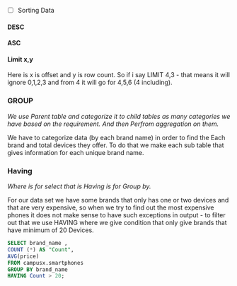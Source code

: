 * [ ] Sorting Data

#### DESC

#### ASC

#### Limit x,y

Here is x is offset and y is row count. So if i say LIMIT 4,3 - that means it will ignore 0,1,2,3 and from 4 it will go for 4,5,6 (4 including).

### GROUP

*We use Parent table and categorize it to child tables as many categories we have based on the requirement. And then Perfrom aggregation on them.*

We have to categorize data (by each brand name) in order to find the Each brand and total devices they offer. To do that we make each sub table that gives information for each unique brand name.

### Having

*Where is for select that is Having is for Group by.*

For our data set we have some brands that only has one or two devices and that are very expensive, so when we try to find out the most expensive phones it does not make sense to have such exceptions in output - to filter out that we use HAVING where we give condition that only give brands that have minimum of 20 Devices.

```sql
SELECT brand_name ,
COUNT (*) AS "Count",
AVG(price)
FROM campusx.smartphones
GROUP BY brand_name
HAVING Count > 20;
```
